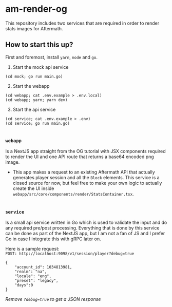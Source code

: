 # am-render-og

This repository includes two services that are required in order to render stats images for Aftermath.

## How to start this up?
First and foremost, install `yarn`, `node` and `go`.

1. Start the mock api service
```
(cd mock; go run main.go)
```
2. Start the webapp
```
(cd webapp; cat .env.example > .env.local)
(cd webapp; yarn; yarn dev)
```
3. Start the api service
```
(cd service; cat .env.example > .env)
(cd service; go run main.go)
```

#
### `webapp` 
Is a NextJS app straight from the OG tutorial with JSX components required to render the UI and one API route that returns a base64 encoded png image.
- This app makes a request to an existing Aftermath API that actually generates player session and all the `Block` elements. This service is a closed source for now, but feel free to make your own logic to actually create the UI inside `webapp/src/core/components/render/StatsContainer.tsx`.
#  
### `service`
Is a small api service written in Go which is used to validate the input and do any required pre/post processing. Everything that is done by this service can be done as part of the NextJS app, but I am not a fan of JS and I prefer Go in case I integrate this with gRPC later on. 

Here is a sample request:  
`POST: http://localhost:9098/v1/session/player?debug=true`  
```
{
    "account_id": 1034813981,
    "realm": "na",
    "locale": "eng",
    "preset": "legacy",
    "days":0
}
```
_Remove `?debug=true` to get a JSON response_
